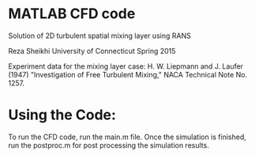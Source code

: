 # MATLAB CFD code
Solution of 2D turbulent spatial mixing layer using RANS

Reza Sheikhi
University of Connecticut
Spring 2015

Experiment data for the mixing layer case:
H. W. Liepmann and J. Laufer (1947) "Investigation of Free Turbulent
Mixing," NACA Technical Note No. 1257.

# Using the Code:
To run the CFD code, run the main.m file. Once the simulation is finished, run the postproc.m for post processing the simulation results.
